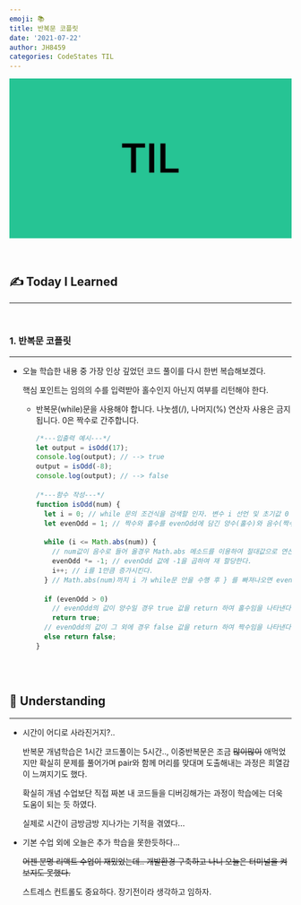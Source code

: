 ```yaml
---
emoji: 📚
title: 반복문 코플릿
date: '2021-07-22'
author: JH8459
categories: CodeStates TIL
---
```


![github-blog.png](../../assets/common/TIL.jpeg)

<br>

## ✍️ <b>T</b>oday <b>I</b> <b>L</b>earned

---

<br>

### 1. 반복문 코플릿

---

- 오늘 학습한 내용 중 가장 인상 깊었던 코드 풀이를 다시 한번 복습해보겠다.

  핵심 포인트는 임의의 수를 입력받아 홀수인지 아닌지 여부를 리턴해야 한다.

  - 반복문(while)문을 사용해야 합니다. 나눗셈(/), 나머지(%) 연산자 사용은 금지됩니다. 0은 짝수로 간주합니다.

    ```javascript
    /*---입출력 예시---*/
    let output = isOdd(17);
    console.log(output); // --> true
    output = isOdd(-8);
    console.log(output); // --> false

    /*---함수 작성---*/
    function isOdd(num) {
      let i = 0; // while 문의 조건식을 검색할 인자. 변수 i 선언 및 초기값 0 할당.
      let evenOdd = 1; // 짝수와 홀수를 evenOdd에 담긴 양수(홀수)와 음수(짝수)의 값으로 판단 할 예정이므로 evenOdd 변수 선언 (초기 값은 1을 주어서, 0을 짝수로 간주한다. ex)num = 0일 경우 단 한번의 while문 만 실행되므로, evenOdd = -1(음수=짝수) 로 반복문을 나가게 된다. )

      while (i <= Math.abs(num)) {
        // num값이 음수로 들어 올경우 Math.abs 메소드를 이용하여 절대값으로 연산한다.
        evenOdd *= -1; // evenOdd 값에 -1을 곱하여 재 할당한다.
        i++; // i를 1만큼 증가시킨다.
      } // Math.abs(num)까지 i 가 while문 안을 수행 후 } 를 빠져나오면 evenOdd는 -1 또는 1의 값 두가지 값중 한가지 값을 내포한다.

      if (evenOdd > 0)
        // evenOdd의 값이 양수일 경우 true 값을 return 하여 홀수임을 나타낸다
        return true;
      // evenOdd의 값이 그 외에 경우 false 값을 return 하여 짝수임을 나타낸다
      else return false;
    }
    ```

<br>
<br>

## 🤔 Understanding

---

- 시간이 어디로 사라진거지?..

  반복문 개념학습은 1시간 코드풀이는 5시간.., 이중반복문은 조금 ~~많이많이~~ 애먹었지만 확실히 문제를 풀어가며 pair와 함께 머리를 맞대며 도출해내는 과정은 희열감이 느껴지기도 했다.

  확실히 개념 수업보단 직접 짜본 내 코드들을 디버깅해가는 과정이 학습에는 더욱 도움이 되는 듯 하였다.

  실제로 시간이 금방금방 지나가는 기적을 겪였다...

- 기본 수업 외에 오늘은 추가 학습을 못한듯하다...

  ~~어젠 분명 리액트 수업이 재밌었는데.. 개발환경 구축하고 나니 오늘은 터미널을 켜보지도 못했다.~~

  스트레스 컨트롤도 중요하다. 장기전이라 생각하고 임하자.

<br>
<br>

```toc

```
